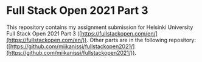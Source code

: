# Full Stack Open 2021 Part 3

This repository contains my assignment submission for Helsinki University Full Stack Open 2021 Part 3 ([https://fullstackopen.com/en/](https://fullstackopen.com/en/)).
Other parts are in the following repository: ([https://github.com/miikanissi/fullstackopen2021/](https://github.com/miikanissi/fullstackopen2021/)).

